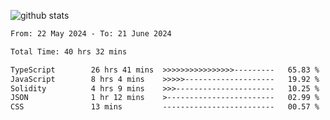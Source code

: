 
![github stats](https://github-readme-stats.vercel.app/api?username=realmahd1&show_icons=true&theme=codeSTACKr&hide_rank=true&count_private=true)

<!--START_SECTION:waka-->

```txt
From: 22 May 2024 - To: 21 June 2024

Total Time: 40 hrs 32 mins

TypeScript        26 hrs 41 mins  >>>>>>>>>>>>>>>>---------   65.83 %
JavaScript        8 hrs 4 mins    >>>>>--------------------   19.92 %
Solidity          4 hrs 9 mins    >>>----------------------   10.25 %
JSON              1 hr 12 mins    >------------------------   02.99 %
CSS               13 mins         -------------------------   00.57 %
```

<!--END_SECTION:waka-->
